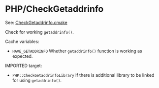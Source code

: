 # PHP/CheckGetaddrinfo

See: [CheckGetaddrinfo.cmake](https://github.com/petk/php-build-system/tree/master/cmake/cmake/modules/PHP/CheckGetaddrinfo.cmake)

Check for working `getaddrinfo()`.

Cache variables:

* `HAVE_GETADDRINFO`
  Whether `getaddrinfo()` function is working as expected.

IMPORTED target:

* `PHP::CheckGetaddrinfoLibrary`
  If there is additional library to be linked for using `getaddrinfo()`.
